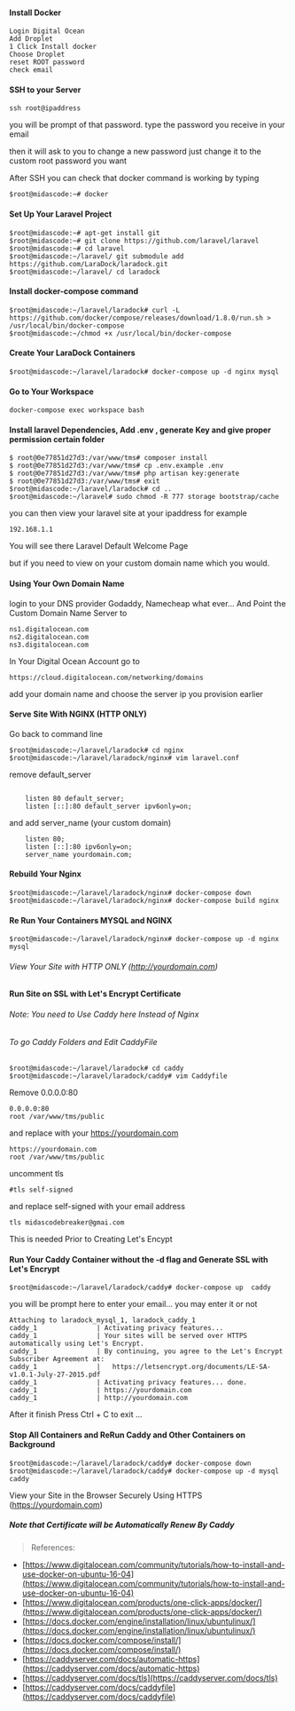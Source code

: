 #### Install Docker
```
Login Digital Ocean
Add Droplet
1 Click Install docker
Choose Droplet
reset ROOT password
check email
```

#### SSH to your Server

```
ssh root@ipaddress
```
you will be prompt of that password.
type the password you receive in your email

then it will ask to you to change a new password
just change it to the custom root password you want

After SSH
you can check that docker command is working by typing 

```
$root@midascode:~# docker
```

#### Set Up Your Laravel Project

```
$root@midascode:~# apt-get install git
$root@midascode:~# git clone https://github.com/laravel/laravel
$root@midascode:~# cd laravel
$root@midascode:~/laravel/ git submodule add https://github.com/LaraDock/laradock.git
$root@midascode:~/laravel/ cd laradock
```

#### Install docker-compose command

```
$root@midascode:~/laravel/laradock# curl -L https://github.com/docker/compose/releases/download/1.8.0/run.sh > /usr/local/bin/docker-compose
$root@midascode:~/chmod +x /usr/local/bin/docker-compose
```

#### Create Your LaraDock Containers

```
$root@midascode:~/laravel/laradock# docker-compose up -d nginx mysql
```

#### Go to Your Workspace

```
docker-compose exec workspace bash
```

#### Install laravel Dependencies, Add .env , generate Key and give proper permission certain folder

```
$ root@0e77851d27d3:/var/www/tms# composer install
$ root@0e77851d27d3:/var/www/tms# cp .env.example .env
$ root@0e77851d27d3:/var/www/tms# php artisan key:generate
$ root@0e77851d27d3:/var/www/tms# exit
$root@midascode:~/laravel/laradock# cd ..
$root@midascode:~/laravel# sudo chmod -R 777 storage bootstrap/cache
```

you can then view your laravel site at your ipaddress
for example
```
192.168.1.1 
```

You will see there Laravel Default Welcome Page

but if you need to view on your custom domain name
which you would.

#### Using Your Own Domain Name
login to your DNS provider
Godaddy, Namecheap what ever...
And Point the Custom Domain Name Server to

```
ns1.digitalocean.com
ns2.digitalocean.com
ns3.digitalocean.com
```
In Your Digital Ocean Account go to 
```
https://cloud.digitalocean.com/networking/domains
```
add your domain name and choose the server ip you provision earlier

#### Serve Site With NGINX (HTTP ONLY)
Go back to command line
```
$root@midascode:~/laravel/laradock# cd nginx
$root@midascode:~/laravel/laradock/nginx# vim laravel.conf
```
remove default_server
```

    listen 80 default_server;
    listen [::]:80 default_server ipv6only=on;

```
 and add server_name (your custom domain)
```
    listen 80;
    listen [::]:80 ipv6only=on;
    server_name yourdomain.com;
```

#### Rebuild Your Nginx
```
$root@midascode:~/laravel/laradock/nginx# docker-compose down
$root@midascode:~/laravel/laradock/nginx# docker-compose build nginx
```

#### Re Run Your Containers MYSQL and NGINX
```
$root@midascode:~/laravel/laradock/nginx# docker-compose up -d nginx mysql
```

###### View Your Site with HTTP ONLY (http://yourdomain.com)

#### Run Site on SSL with Let's Encrypt Certificate

###### Note: You need to Use Caddy here Instead of Nginx

###### To go Caddy Folders and Edit CaddyFile

```
$root@midascode:~/laravel/laradock# cd caddy
$root@midascode:~/laravel/laradock/caddy# vim Caddyfile
```

Remove 0.0.0.0:80 

```
0.0.0.0:80
root /var/www/tms/public
``` 
and replace with your https://yourdomain.com

```
https://yourdomain.com
root /var/www/tms/public
```
uncomment tls 

```
#tls self-signed
```
and replace self-signed with your email address

```
tls midascodebreaker@gmai.com
```
This is needed Prior to Creating Let's Encypt 

####  Run Your  Caddy Container without the -d flag and Generate SSL with Let's Encrypt

```
$root@midascode:~/laravel/laradock/caddy# docker-compose up  caddy
```

you will be prompt here to enter your email... you may enter it or not
```
Attaching to laradock_mysql_1, laradock_caddy_1
caddy_1               | Activating privacy features...
caddy_1               | Your sites will be served over HTTPS automatically using Let's Encrypt.
caddy_1               | By continuing, you agree to the Let's Encrypt Subscriber Agreement at:
caddy_1               |   https://letsencrypt.org/documents/LE-SA-v1.0.1-July-27-2015.pdf
caddy_1               | Activating privacy features... done.
caddy_1               | https://yourdomain.com
caddy_1               | http://yourdomain.com
```

After it finish Press Ctrl + C to exit ...

#### Stop All Containers and ReRun Caddy and Other Containers on Background

```
$root@midascode:~/laravel/laradock/caddy# docker-compose down
$root@midascode:~/laravel/laradock/caddy# docker-compose up -d mysql caddy
```
View your Site in the Browser Securely Using HTTPS (https://yourdomain.com)

##### Note that Certificate will be Automatically Renew By Caddy

>References: 
>
- [https://www.digitalocean.com/community/tutorials/how-to-install-and-use-docker-on-ubuntu-16-04](https://www.digitalocean.com/community/tutorials/how-to-install-and-use-docker-on-ubuntu-16-04)
- [https://www.digitalocean.com/products/one-click-apps/docker/](https://www.digitalocean.com/products/one-click-apps/docker/)
- [https://docs.docker.com/engine/installation/linux/ubuntulinux/](https://docs.docker.com/engine/installation/linux/ubuntulinux/)
- [https://docs.docker.com/compose/install/](https://docs.docker.com/compose/install/)
- [https://caddyserver.com/docs/automatic-https](https://caddyserver.com/docs/automatic-https)
- [https://caddyserver.com/docs/tls](https://caddyserver.com/docs/tls)
- [https://caddyserver.com/docs/caddyfile](https://caddyserver.com/docs/caddyfile)












